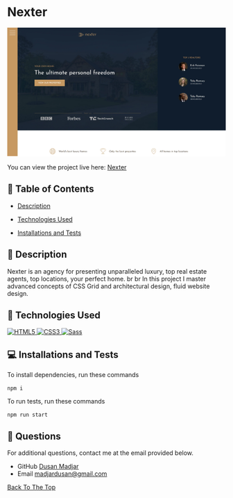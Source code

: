 # Nexter

![Nexter](img/App-Layout.webp)

You can view the project live here: <a href="https://nexter-dusan.netlify.app" target="_blank">Nexter</a>

## 📂 Table of Contents

- [Description](#-description)

- [Technologies Used](#-technologies-used)

- [Installations and Tests](#-installations-and-tests)

## 📝 Description

Nexter is an agency for presenting unparalleled luxury, top real estate agents, top locations, your perfect home.
br
br
In this project I master advanced concepts of CSS Grid and architectural design, fluid website design.

## 💾 Technologies Used

<p align="left">
    <a href="https://developer.mozilla.org/en-US/docs/Glossary/HTML5" target="_blank" rel="noreferrer">
        <img src="https://raw.githubusercontent.com/danielcranney/readme-generator/main/public/icons/skills/html5-colored.svg" width="50" height="50" alt="HTML5" />
    </a>
    <a href="https://www.w3.org/TR/CSS/#css" target="_blank" rel="noreferrer">
        <img src="https://raw.githubusercontent.com/danielcranney/readme-generator/main/public/icons/skills/css3-colored.svg" width="50" height="50" alt="CSS3" />
    </a>
    <a href="https://sass-lang.com/" target="_blank" rel="noreferrer">
        <img src="https://raw.githubusercontent.com/danielcranney/readme-generator/main/public/icons/skills/sass-colored.svg" width="50" height="50" alt="Sass" />
    </a>
</p>


## 💻 Installations and Tests

To install dependencies, run these commands

```
npm i
```

To run tests, run these commands

```
npm run start
```

## 📧 Questions

For additional questions, contact me at the email provided below.

- GitHub [Dusan Madjar](https://github.com/Djarma12)
- Email madjardusan@gmail.com

[Back To The Top](#nexter)
